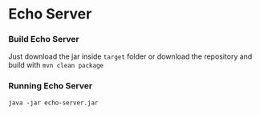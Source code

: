 # Echo Server

### Build Echo Server
Just download the jar inside ```target``` folder or download the repository and build with ```mvn clean package```


### Running Echo Server
```java -jar echo-server.jar```